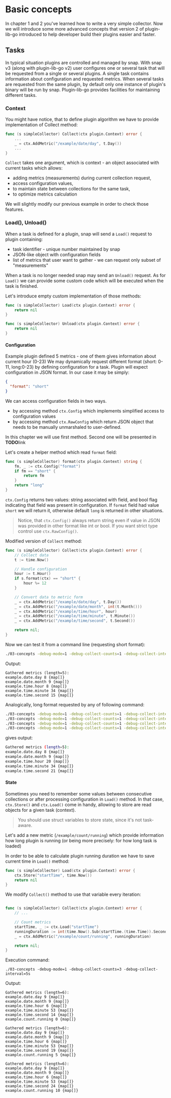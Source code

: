 # Basic concepts

In chapter 1 and 2 you've learned how to write a very simple collector. 
Now we will introduce some more advanced concepts that version 2 of plugin-lib-go introduced to help developer build their plugins easier and faster.

## Tasks

In typical situation plugins are controlled and managed by snap.
With snap v3 (along with plugin-lib-go v2) user configures one or several task that will be requested from a single or several plugins.
A single task contains information about configuration and requested metrics.
When several tasks are requested from the same plugin, by default only one instance of plugin's binary will be run by snap. 
Plugin-lib-go provides facilities for maintaining different tasks.

### Context 

You might have notice, that to define plugin algorithm we have to provide implementation of Collect method:  

```go
func (s simpleCollector) Collect(ctx plugin.Context) error {
    ...
	_ = ctx.AddMetric("/example/date/day", t.Day())
    ...
}
```

`Collect` takes one argument, which is context - an object associated with current tasks which allows:
- adding metrics (measurements) during current collection request,
- access configuration values, 
- to maintain state between collections for the same task,
- to optimize metrics calculation

We will slightly modify our previous example in order to check those features.

### Load(), Unload()

When a task is defined for a plugin, snap will send a `Load()` request to plugin containing:
- task identifier - unique number maintained by snap
- JSON-like object with configuration fields
- list of metrics that user want to gather - we can request only subset of "measurements"

When a task is no longer needed snap may send an `Unload()` request. 
As for `Load()` we can provide some custom code which will be executed when the task is finished.

Let's introduce empty custom implementation of those methods:
```go
func (s simpleCollector) Load(ctx plugin.Context) error {
	return nil
}

func (s simpleCollector) Unload(ctx plugin.Context) error {
	return nil
}
```

#### Configuration

Example plugin defined 5 metrics - one of them gives information about current hour (0-23)
We may dynamically request different format (short: 0-11, long:0-23) by defining configuration for a task.
Plugin will expect configuration in JSON format. In our case it may be simply:
```json
{
  "format": "short"
}
```

We can access configuration fields in two ways.
- by accessing method `ctx.Config` which implements simplified access to configuration values
- by accessing method `ctx.RawConfig` which return JSON object that needs to be manually unmarshaled to user-defined.

In this chapter we will use first method. Second one will be presented in **TODO**link

Let's create a helper method which read `format` field:
```go
func (s simpleCollector) format(ctx plugin.Context) string {
	fm, _ := ctx.Config("format")
	if fm == "short" {
		return fm
	}
	return "long"
}
```
`ctx.Config` returns two values: string associated with field, and bool flag indicating that field was present in configuration.
If `format` field had value `short` we will return it, otherwise default `long` is returned in other situations.

> Notice, that `ctx.Config()` always return string even if value in JSON was provided in other format like int or bool.
> If you want strict type control use `ctx.RawConfig()`.

Modified version of `Collect` method:

```go
func (s simpleCollector) Collect(ctx plugin.Context) error {
	// Collect data
	t := time.Now()

	// Handle configuration
	hour := t.Hour()
	if s.format(ctx) == "short" {
		hour %= 12
	}

	// Convert data to metric form
	_ = ctx.AddMetric("/example/date/day", t.Day())
	_ = ctx.AddMetric("/example/date/month", int(t.Month()))
	_ = ctx.AddMetric("/example/time/hour", hour)
	_ = ctx.AddMetric("/example/time/minute", t.Minute())
	_ = ctx.AddMetric("/example/time/second", t.Second())

	return nil;
}
```

Now we can test it from a command line (requesting short format):
```bash
./03-concepts -debug-mode=1 -debug-collect-counts=1 -debug-collect-interval=5s -plugin-config='{"format": "short"}'
```

Output:
```
Gathered metrics (length=5):
example.date.day 8 {map[]}
example.date.month 9 {map[]}
example.time.hour 8 {map[]}
example.time.minute 34 {map[]}
example.time.second 15 {map[]}
```

Analogically, long format requested by any of following command:
```bash
./03-concepts -debug-mode=1 -debug-collect-counts=1 -debug-collect-interval=5s -plugin-config='{"format": "long"}'
./03-concepts -debug-mode=1 -debug-collect-counts=1 -debug-collect-interval=5s -plugin-config='{"format": "other"}'
./03-concepts -debug-mode=1 -debug-collect-counts=1 -debug-collect-interval=5s -plugin-config='{}'
./03-concepts -debug-mode=1 -debug-collect-counts=1 -debug-collect-interval=5s
```

gives output:
```bash
Gathered metrics (length=5):
example.date.day 8 {map[]}
example.date.month 9 {map[]}
example.time.hour 20 {map[]}
example.time.minute 34 {map[]}
example.time.second 21 {map[]}
```

#### State

Sometimes you need to remember some values between consecutive collections or after processing configuration in `Load()` method.
In that case, `ctx.Store()` and `ctx.Load()` come in handy, allowing to store are read objects for a given task (context).

> You should use struct variables to store state, since it's not task-aware.

Let's add a new metric (`/example/count/running`) which provide information how long plugin is running (or being more precisely: for how long task is loaded)

In order to be able to calculate plugin running duration we have to save current time in `Load()` method:
```go
func (s simpleCollector) Load(ctx plugin.Context) error {
	ctx.Store("startTime", time.Now())
	return nil
}
```

We modify `Collect()` method to use that variable every iteration:
```go

func (s simpleCollector) Collect(ctx plugin.Context) error {
	// ...

	// Count metrics
	startTime, _ := ctx.Load("startTime")
	runningDuration := int(time.Now().Sub(startTime.(time.Time)).Seconds())
	_ = ctx.AddMetric("/example/count/running", runningDuration)

	return nil;
}
```

Execution command:
```
./03-concepts -debug-mode=1 -debug-collect-counts=3 -debug-collect-interval=5s
```

Output:
```
Gathered metrics (length=6):
example.date.day 9 {map[]}
example.date.month 9 {map[]}
example.time.hour 6 {map[]}
example.time.minute 53 {map[]}
example.time.second 14 {map[]}
example.count.running 0 {map[]}

Gathered metrics (length=6):
example.date.day 9 {map[]}
example.date.month 9 {map[]}
example.time.hour 6 {map[]}
example.time.minute 53 {map[]}
example.time.second 19 {map[]}
example.count.running 5 {map[]}

Gathered metrics (length=6):
example.date.day 9 {map[]}
example.date.month 9 {map[]}
example.time.hour 6 {map[]}
example.time.minute 53 {map[]}
example.time.second 24 {map[]}
example.count.running 10 {map[]}
```

